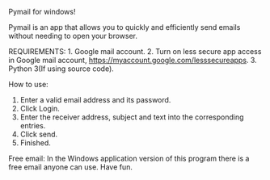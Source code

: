 Pymail for windows!

Pymail is an app that allows you to quickly and efficiently send emails without needing to open your browser.

REQUIREMENTS:
	1. Google mail account.
	2. Turn on less secure app access in Google mail account,
  	https://myaccount.google.com/lesssecureapps.
	3. Python 3(If using source code).

How to use:
1. Enter a valid email address and its password.
2. Click Login.
3. Enter the receiver address, subject and text into the corresponding entries.
4. Click send.
5. Finished.

Free email:
In the Windows application version of this program there is a free email anyone can use.
Have fun.
